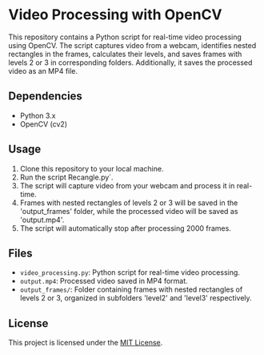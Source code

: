 # Video Processing with OpenCV

This repository contains a Python script for real-time video processing using OpenCV. The script captures video from a webcam, identifies nested rectangles in the frames, calculates their levels, and saves frames with levels 2 or 3 in corresponding folders. Additionally, it saves the processed video as an MP4 file.

## Dependencies

- Python 3.x
- OpenCV (cv2)

## Usage

1. Clone this repository to your local machine.
2. Run the script Recangle.py`.
3. The script will capture video from your webcam and process it in real-time.
4. Frames with nested rectangles of levels 2 or 3 will be saved in the 'output_frames' folder, while the processed video will be saved as 'output.mp4'.
5. The script will automatically stop after processing 2000 frames.

## Files

- `video_processing.py`: Python script for real-time video processing.
- `output.mp4`: Processed video saved in MP4 format.
- `output_frames/`: Folder containing frames with nested rectangles of levels 2 or 3, organized in subfolders 'level2' and 'level3' respectively.

## License

This project is licensed under the [MIT License](LICENSE).
